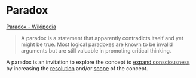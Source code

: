 # Paradox

[Paradox - Wikipedia](https://en.wikipedia.org/wiki/Paradox)

> A paradox is a statement that apparently contradicts itself and yet might be true. Most logical paradoxes are known to be invalid arguments but are still valuable in promoting critical thinking.

A paradox is an invitation to explore the concept to [expand consciousness](./expanding-consciousness.md) by increasing the [resolution](./resolution.md) and/or [scope](./scope.md) of the concept.
